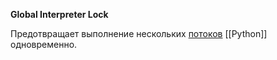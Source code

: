 **Global Interpreter Lock**

Предотвращает выполнение нескольких [потоков](Поток.md) [[Python]] одновременно.